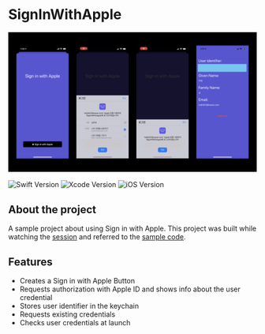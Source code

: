 # SignInWithApple

![Screenshot](/Screenshot.jpeg)

![Swift Version](https://img.shields.io/badge/Swift-5-orange.svg)
![Xcode Version](https://img.shields.io/badge/Xcode-12.5-lightgrey.svg)
![iOS Version](https://img.shields.io/badge/iOS-13.0%2B-brightgreen.svg)


## About the project
A sample project about using Sign in with Apple. This project was built while watching the [session](https://developer.apple.com/videos/play/wwdc2019/706/) and referred to the [sample code](https://developer.apple.com/documentation/authenticationservices/implementing_user_authentication_with_sign_in_with_apple).

## Features
* Creates a Sign in with Apple Button
* Requests authorization with Apple ID and shows info about the user credential
* Stores user identifier in the keychain
* Requests existing credentials
* Checks user credentials at launch
